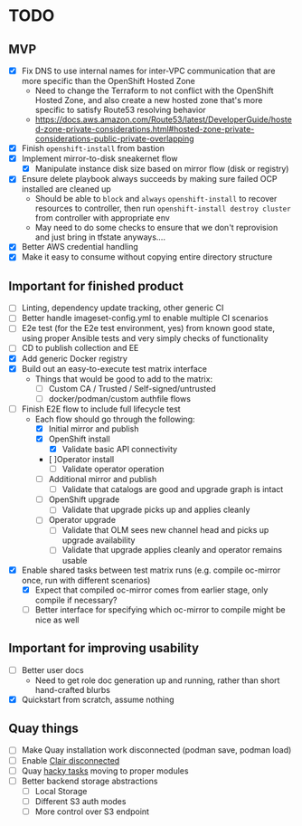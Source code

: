 TODO
====

MVP
---

- [x] Fix DNS to use internal names for inter-VPC communication that are more specific than the OpenShift Hosted Zone
  - Need to change the Terraform to not conflict with the OpenShift Hosted Zone, and also create a new hosted zone that's more specific to satisfy Route53 resolving behavior
  - https://docs.aws.amazon.com/Route53/latest/DeveloperGuide/hosted-zone-private-considerations.html#hosted-zone-private-considerations-public-private-overlapping
- [x] Finish `openshift-install` from bastion
- [x] Implement mirror-to-disk sneakernet flow
  - [x] Manipulate instance disk size based on mirror flow (disk or registry)
- [x] Ensure delete playbook always succeeds by making sure failed OCP installed are cleaned up
  - Should be able to `block` and `always` `openshift-install` to recover resources to controller, then run `openshift-install destroy cluster` from controller with appropriate env
  - May need to do some checks to ensure that we don't reprovision and just bring in tfstate anyways....
- [x] Better AWS credential handling
- [x] Make it easy to consume without copying entire directory structure

Important for finished product
------------------------------

- [ ] Linting, dependency update tracking, other generic CI
- [ ] Better handle imageset-config.yml to enable multiple CI scenarios
- [ ] E2e test (for the E2e test environment, yes) from known good state, using proper Ansible tests and very simply checks of functionality
- [ ] CD to publish collection and EE
- [x] Add generic Docker registry
- [x] Build out an easy-to-execute test matrix interface
  - Things that would be good to add to the matrix:
    - [ ] Custom CA / Trusted / Self-signed/untrusted
    - [ ] docker/podman/custom authfile flows
- [ ] Finish E2E flow to include full lifecycle test
  - Each flow should go through the following:
    - [x] Initial mirror and publish
    - [x] OpenShift install
      - [x] Validate basic API connectivity
    - [ ]Operator install
      - [ ] Validate operator operation
    - [ ] Additional mirror and publish
      - [ ] Validate that catalogs are good and upgrade graph is intact
    - [ ] OpenShift upgrade
      - [ ] Validate that upgrade picks up and applies cleanly
    - [ ] Operator upgrade
      - [ ] Validate that OLM sees new channel head and picks up upgrade availability
      - [ ] Validate that upgrade applies cleanly and operator remains usable
- [x] Enable shared tasks between test matrix runs (e.g. compile oc-mirror once, run with different scenarios)
  - [x] Expect that compiled oc-mirror comes from earlier stage, only compile if necessary?
  - [ ] Better interface for specifying which oc-mirror to compile might be nice as well

Important for improving usability
---------------------------------

- [ ] Better user docs
  - Need to get role doc generation up and running, rather than short hand-crafted blurbs
- [x] Quickstart from scratch, assume nothing

Quay things
-----------

- [ ] Make Quay installation work disconnected (podman save, podman load)
- [ ] Enable [Clair disconnected](https://access.redhat.com/documentation/en-us/red_hat_quay/3.6/html/manage_red_hat_quay/clair-intro2#clair-disconnected)
- [ ] Quay [hacky tasks](/roles/redhat_quay/tasks/main.yml#117) moving to proper modules
- [ ] Better backend storage abstractions
  - [ ] Local Storage
  - [ ] Different S3 auth modes
  - [ ] More control over S3 endpoint

